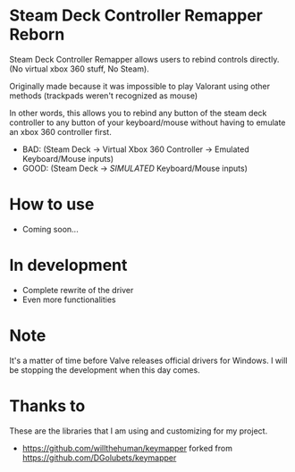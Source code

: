 # Steam Deck Controller Remapper Reborn
Steam Deck Controller Remapper allows users to rebind controls directly. (No virtual xbox 360 stuff, No Steam).

Originally made because it was impossible to play Valorant using other methods (trackpads weren't recognized as mouse)

In other words, this allows you to rebind any button of the steam deck controller to any button of your keyboard/mouse without having to emulate an xbox 360 controller first. 

- BAD: (Steam Deck -> Virtual Xbox 360 Controller -> Emulated Keyboard/Mouse inputs)
- GOOD: (Steam Deck -> *SIMULATED* Keyboard/Mouse inputs)

# How to use
+ Coming soon...

# In development 
+ Complete rewrite of the driver
+ Even more functionalities

# Note
It's a matter of time before Valve releases official drivers for Windows. I will be stopping the development when this day comes.

# Thanks to
These are the libraries that I am using and customizing for my project.
- https://github.com/willthehuman/keymapper forked from https://github.com/DGolubets/keymapper
